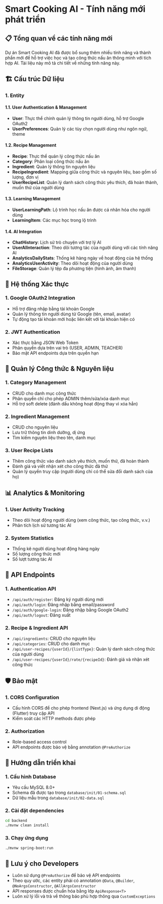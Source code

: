 # Smart Cooking AI - Tính năng mới phát triển

## 📋 Tổng quan về các tính năng mới

Dự án Smart Cooking AI đã được bổ sung thêm nhiều tính năng và thành phần mới để hỗ trợ việc học và tạo công thức nấu ăn thông minh với tích hợp AI. Tài liệu này mô tả chi tiết về những tính năng này.

## 🏗️ Cấu trúc Dữ liệu

### 1. Entity

#### 1.1. User Authentication & Management

- **User**: Thực thể chính quản lý thông tin người dùng, hỗ trợ Google OAuth2
- **UserPreferences**: Quản lý các tùy chọn người dùng như ngôn ngữ, theme

#### 1.2. Recipe Management

- **Recipe**: Thực thể quản lý công thức nấu ăn
- **Category**: Phân loại công thức nấu ăn
- **Ingredient**: Quản lý thông tin nguyên liệu
- **RecipeIngredient**: Mapping giữa công thức và nguyên liệu, bao gồm số lượng, đơn vị
- **UserRecipeList**: Quản lý danh sách công thức yêu thích, đã hoàn thành, muốn thử của người dùng

#### 1.3. Learning Management

- **UserLearningPath**: Lộ trình học nấu ăn được cá nhân hóa cho người dùng
- **LearningItem**: Các mục học trong lộ trình

#### 1.4. AI Integration

- **ChatHistory**: Lịch sử trò chuyện với trợ lý AI
- **UserAIInteraction**: Theo dõi tương tác của người dùng với các tính năng AI
- **AnalyticsDailyStats**: Thống kê hàng ngày về hoạt động của hệ thống
- **AnalyticsUserActivity**: Theo dõi hoạt động của người dùng
- **FileStorage**: Quản lý tệp đa phương tiện (hình ảnh, âm thanh)

## 🔐 Hệ thống Xác thực

### 1. Google OAuth2 Integration

- Hỗ trợ đăng nhập bằng tài khoản Google
- Quản lý thông tin người dùng từ Google (tên, email, avatar)
- Tự động tạo tài khoản mới hoặc liên kết với tài khoản hiện có

### 2. JWT Authentication

- Xác thực bằng JSON Web Token
- Phân quyền dựa trên vai trò (USER, ADMIN, TEACHER)
- Bảo mật API endpoints dựa trên quyền hạn

## 🍔 Quản lý Công thức & Nguyên liệu

### 1. Category Management

- CRUD cho danh mục công thức
- Phân quyền chỉ cho phép ADMIN thêm/sửa/xóa danh mục
- Hỗ trợ soft delete (đánh dấu không hoạt động thay vì xóa hẳn)

### 2. Ingredient Management

- CRUD cho nguyên liệu
- Lưu trữ thông tin dinh dưỡng, dị ứng
- Tìm kiếm nguyên liệu theo tên, danh mục

### 3. User Recipe Lists

- Thêm công thức vào danh sách yêu thích, muốn thử, đã hoàn thành
- Đánh giá và viết nhận xét cho công thức đã thử
- Quản lý quyền truy cập (người dùng chỉ có thể sửa đổi danh sách của họ)

## 📊 Analytics & Monitoring

### 1. User Activity Tracking

- Theo dõi hoạt động người dùng (xem công thức, tạo công thức, v.v.)
- Phân tích lịch sử tương tác AI

### 2. System Statistics

- Thống kê người dùng hoạt động hàng ngày
- Số lượng công thức mới
- Số lượt tương tác AI

## 🔄 API Endpoints

### 1. Authentication API

- `/api/auth/register`: Đăng ký người dùng mới
- `/api/auth/login`: Đăng nhập bằng email/password
- `/api/auth/google-login`: Đăng nhập bằng Google OAuth2
- `/api/auth/logout`: Đăng xuất

### 2. Recipe & Ingredient API

- `/api/ingredients`: CRUD cho nguyên liệu
- `/api/categories`: CRUD cho danh mục
- `/api/user-recipes/{userId}/{listType}`: Quản lý danh sách công thức của người dùng
- `/api/user-recipes/{userId}/rate/{recipeId}`: Đánh giá và nhận xét công thức

## 🛡️ Bảo mật

### 1. CORS Configuration

- Cấu hình CORS để cho phép frontend (Next.js) và ứng dụng di động (Flutter) truy cập API
- Kiểm soát các HTTP methods được phép

### 2. Authorization

- Role-based access control
- API endpoints được bảo vệ bằng annotation `@PreAuthorize`

## 🚀 Hướng dẫn triển khai

### 1. Cấu hình Database

- Yêu cầu MySQL 8.0+
- Schema đã được tạo trong `database/init/01-schema.sql`
- Dữ liệu mẫu trong `database/init/02-data.sql`

### 2. Cài đặt dependencies

```bash
cd backend
./mvnw clean install
```

### 3. Chạy ứng dụng

```bash
./mvnw spring-boot:run
```

## 📝 Lưu ý cho Developers

- Luôn sử dụng `@PreAuthorize` để bảo vệ API endpoints
- Theo quy ước, các entity phải có annotation `@Data`, `@Builder`, `@NoArgsConstructor`, `@AllArgsConstructor`
- API responses được chuẩn hóa bằng lớp `ApiResponse<T>`
- Luôn xử lý lỗi và trả về thông báo phù hợp thông qua `CustomExceptions`

